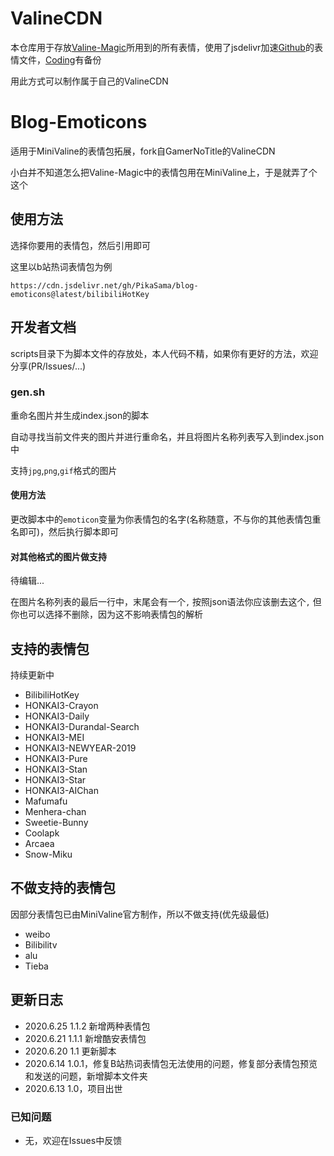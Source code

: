 # ValineCDN

本仓库用于存放[Valine-Magic](https://github.com/GamerNoTitle/Valine-Magic)所用到的所有表情，使用了jsdelivr加速[Github](https://github.com/GamerNoTitle/ValineCDN)的表情文件，[Coding](https://gamernotitle.coding.net/p/ValineCDN/d/ValineCDN/git/tree/master)有备份

用此方式可以制作属于自己的ValineCDN

# Blog-Emoticons

适用于MiniValine的表情包拓展，fork自GamerNoTitle的ValineCDN

小白并不知道怎么把Valine-Magic中的表情包用在MiniValine上，于是就弄了个这个

## 使用方法
选择你要用的表情包，然后引用即可

这里以b站热词表情包为例
```
https://cdn.jsdelivr.net/gh/PikaSama/blog-emoticons@latest/bilibiliHotKey
```

## 开发者文档
scripts目录下为脚本文件的存放处，本人代码不精，如果你有更好的方法，欢迎分享(PR/Issues/...)
### gen.sh
重命名图片并生成index.json的脚本

自动寻找当前文件夹的图片并进行重命名，并且将图片名称列表写入到index.json中

支持`jpg`,`png`,`gif`格式的图片

#### 使用方法
更改脚本中的`emoticon`变量为你表情包的名字(名称随意，不与你的其他表情包重名即可)，然后执行脚本即可

#### 对其他格式的图片做支持
待编辑...

在图片名称列表的最后一行中，末尾会有一个`,` 按照json语法你应该删去这个`,` 但你也可以选择不删除，因为这不影响表情包的解析
## 支持的表情包
持续更新中
 - BilibiliHotKey
 - HONKAI3-Crayon
 - HONKAI3-Daily
 - HONKAI3-Durandal-Search
 - HONKAI3-MEI
 - HONKAI3-NEWYEAR-2019
 - HONKAI3-Pure
 - HONKAI3-Stan
 - HONKAI3-Star
 - HONKAI3-AIChan
 - Mafumafu
 - Menhera-chan
 - Sweetie-Bunny
 - Coolapk
 - Arcaea
 - Snow-Miku

## 不做支持的表情包
因部分表情包已由MiniValine官方制作，所以不做支持(优先级最低)

 - weibo
 - Bilibilitv
 - alu
 - Tieba

## 更新日志
 - 2020.6.25 1.1.2 新增两种表情包
 - 2020.6.21 1.1.1 新增酷安表情包
 - 2020.6.20 1.1 更新脚本
 - 2020.6.14 1.0.1，修复B站热词表情包无法使用的问题，修复部分表情包预览和发送的问题，新增脚本文件夹
 - 2020.6.13 1.0，项目出世

### 已知问题
 - 无，欢迎在Issues中反馈
